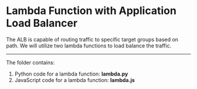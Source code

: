 # Lambda Function with Application Load Balancer

The ALB is capable of routing traffic to specific target groups based on path. We will utilize two lambda functions to load balance the traffic. 

---

The folder contains:

1. Python code for a lambda function: **lambda.py**
2. JavaScript code for a lambda function: **lambda.js**